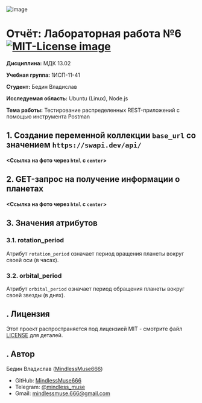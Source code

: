 ![image](https://github.com/user-attachments/assets/3dfd8cff-2bf3-4bd2-9176-c3d6e1b68c79)

# Отчёт: Лабораторная работа №6 <a href="https://opensource.org/licenses/MIT"><img src="https://img.shields.io/badge/License-MIT-yellow.svg" alt="MIT-License image"></a>

**Дисциплина:** МДК 13.02

**Учебная группа:** 1ИСП-11-41

**Студент:** Бедин Владислав

**Исследуемая область:** Ubuntu (Linux), Node.js

**Тема работы:** Тестирование распределенных REST-приложений с помощью инструмента Postman


## 1. Создание переменной коллекции `base_url` со значением `https://swapi.dev/api/`

#### <Ссылка на фото через `html` с `center`>


## 2. GET-запрос на получение информации о планетах

#### <Ссылка на фото через `html` с `center`>


## 3. Значения атрибутов

### 3.1. rotation_period

Атрибут `rotation_period` означает период вращения планеты вокруг своей оси (в часах).

### 3.2. orbital_period

Атрибут `orbital_period` означает период обращения планеты вокруг своей звезды (в днях).


## . Лицензия

Этот проект распространяется под лицензией MIT - смотрите файл [LICENSE](LICENSE) для деталей.


## . Автор

Бедин Владислав ([MindlessMuse666](https://github.com/MindlessMuse666))
- GitHub: [MindlessMuse666](https://github.com/MindlessMuse666 "Владислав: https://github.com/MindlessMuse666")
- Telegram: [@mindless_muse](t.me/mindless_muse)
- Gmail: [mindlessmuse.666@gmail.com](mindlessmuse.666@gmail.com)
